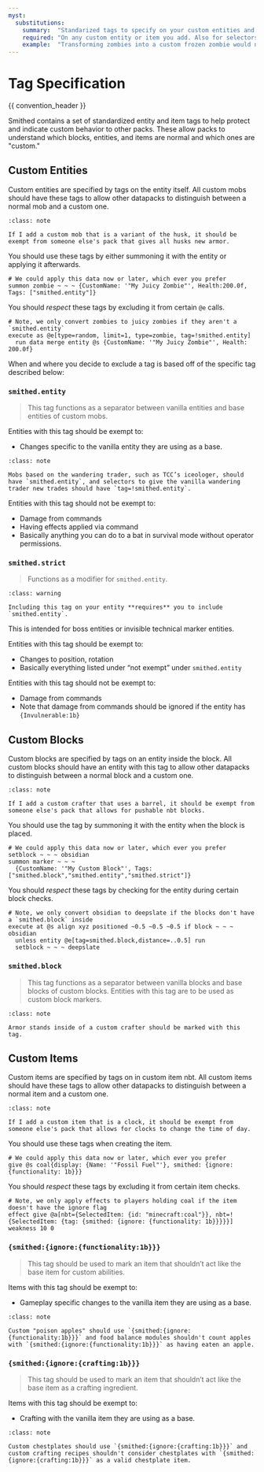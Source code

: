 ```yaml
---
myst:
  substitutions:
    summary:  "Standarized tags to specify on your custom entities and items"
    required: "On any custom entity or item you add. Also for selectors selecting arbitrary entities"
    example:  "Transforming zombies into a custom frozen zombie would need a `smithed.entity` tag"
---
```


# Tag Specification
{{ convention_header }}

Smithed contains a set of standardized entity and item tags to help protect and indicate custom behavior to other packs. These allow packs to understand which blocks, entities, and items are normal and which ones are "custom."

## Custom Entities
Custom entities are specified by tags on the entity itself. All custom mobs should have these tags to allow other datapacks to distinguish between a normal mob and a custom one.
```{admonition} Example
:class: note

If I add a custom mob that is a variant of the husk, it should be exempt from someone else's pack that gives all husks new armor.
```

You should use these tags by either summoning it with the entity or applying it afterwards.
```mcfunction
# We could apply this data now or later, which ever you prefer
summon zombie ~ ~ ~ {CustomName: '"My Juicy Zombie"', Health:200.0f, Tags: ["smithed.entity"]}
```
You should *respect* these tags by excluding it from certain `@e` calls.
```mcfunction
# Note, we only convert zombies to juicy zombies if they aren't a `smithed.entity`
execute as @e[type=random, limit=1, type=zombie, tag=!smithed.entity]
  run data merge entity @s {CustomName: '"My Juicy Zombie"', Health: 200.0f}
```

When and where you decide to exclude a tag is based off of the specific tag described below:

### `smithed.entity`
> This tag functions as a separator between vanilla entities and base entities of custom mobs. 

Entities with this tag should be exempt to: 
  - Changes specific to the vanilla entity they are using as a base. 

```{admonition} Example
:class: note

Mobs based on the wandering trader, such as TCC’s iceologer, should have `smithed.entity`, and selectors to give the vanilla wandering trader new trades should have `tag=!smithed.entity`.
```

Entities with this tag should not be exempt to: 
  - Damage from commands 
  - Having effects applied via command 
  - Basically anything you can do to a bat in survival mode without operator permissions.

### `smithed.strict`
> Functions as a modifier for `smithed.entity`.
```{admonition} Warning
:class: warning

Including this tag on your entity **requires** you to include `smithed.entity`.
```

This is intended for boss entities or invisible technical marker entities.

Entities with this tag should be exempt to:
  - Changes to position, rotation
   - Basically everything listed under “not exempt” under `smithed.entity`

Entities with this tag should not be exempt to:
  - Damage from commands
  - Note that damage from commands should be ignored if the entity has `{Invulnerable:1b}`

## Custom Blocks
Custom blocks are specified by tags on an entity inside the block. All custom blocks should have an entity with this tag to allow other datapacks to distinguish between a normal block and a custom one.
```{admonition} Example
:class: note

If I add a custom crafter that uses a barrel, it should be exempt from someone else's pack that allows for pushable nbt blocks.
```
You should use the tag by summoning it with the entity when the block is placed.
```mcfunction
# We could apply this data now or later, which ever you prefer
setblock ~ ~ ~ obsidian
summon marker ~ ~ ~  
  {CustomName: '"My Custom Block"', Tags: ["smithed.block","smithed.entity","smithed.strict"]}
```
You should *respect* these tags by checking for the entity during certain block checks.
```mcfunction
# Note, we only convert obsidian to deepslate if the blocks don't have a `smithed.block` inside
execute at @s align xyz positioned ~0.5 ~0.5 ~0.5 if block ~ ~ ~ obsidian 
  unless entity @e[tag=smithed.block,distance=..0.5] run 
  setblock ~ ~ ~ deepslate
```
### `smithed.block`
> This tag functions as a separator between vanilla blocks and base blocks of custom blocks. 
Entities with this tag are to be used as custom block markers. 
```{admonition} Example
:class: note

Armor stands inside of a custom crafter should be marked with this tag.
```

## Custom Items
Custom items are specified by tags on in custom item nbt. All custom items should have these tags to allow other datapacks to distinguish between a normal item and a custom one.
```{admonition} Example
:class: note

If I add a custom item that is a clock, it should be exempt from someone else's pack that allows for clocks to change the time of day.
```

You should use these tags when creating the item.
```mcfunction
# We could apply this data now or later, which ever you prefer
give @s coal{display: {Name: '"Fossil Fuel"'}, smithed: {ignore: {functionality: 1b}}}
```
You should *respect* these tags by excluding it from certain item checks.
```mcfunction
# Note, we only apply effects to players holding coal if the item doesn't have the ignore flag
effect give @a[nbt={SelectedItem: {id: "minecraft:coal"}}, nbt=!{SelectedItem: {tag: {smithed: {ignore: {functionality: 1b}}}}}] weakness 10 0
```
### `{smithed:{ignore:{functionality:1b}}}`
> This tag should be used to mark an item that shouldn’t act like the base item for custom abilities.

Items with this tag should be exempt to: 
  - Gameplay specific changes to the vanilla item they are using as a base. 
```{admonition} Example
:class: note

Custom "poison apples" should use `{smithed:{ignore:{functionality:1b}}}` and food balance modules shouldn't count apples with `{smithed:{ignore:{functionality:1b}}}` as having eaten an apple.
```
### `{smithed:{ignore:{crafting:1b}}}`
> This tag should be used to mark an item that shouldn’t act like the base item as a crafting ingredient.

Items with this tag should be exempt to: 
  - Crafting with the vanilla item they are using as a base. 
```{admonition} Example
:class: note

Custom chestplates should use `{smithed:{ignore:{crafting:1b}}}` and custom crafting recipes shouldn't consider chestplates with `{smithed:{ignore:{crafting:1b}}}` as a valid chestplate item.
```
